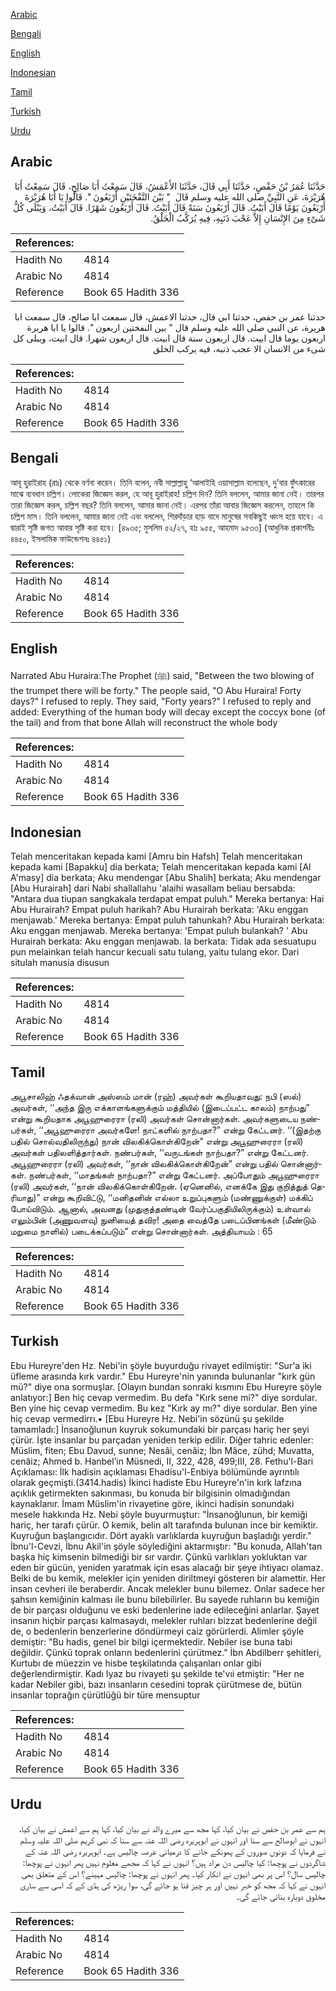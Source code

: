 [Arabic](#arabic)

[Bengali](#bengali)

[English](#english)

[Indonesian](#indonesian)

[Tamil](#tamil)

[Turkish](#turkish)

[Urdu](#urdu)

## Arabic


<div dir="rtl" lang="ar" style={{fontSize:'larger',backgroundColor:'#f8f9fa',padding:20}}>
حَدَّثَنَا عُمَرُ بْنُ حَفْصٍ، حَدَّثَنَا أَبِي قَالَ، حَدَّثَنَا الأَعْمَشُ، قَالَ سَمِعْتُ أَبَا صَالِحٍ، قَالَ سَمِعْتُ أَبَا هُرَيْرَةَ، عَنِ النَّبِيِّ صلى الله عليه وسلم قَالَ ‏ "‏ بَيْنَ النَّفْخَتَيْنِ أَرْبَعُونَ ‏"‏‏.‏ قَالُوا يَا أَبَا هُرَيْرَةَ أَرْبَعُونَ يَوْمًا قَالَ أَبَيْتُ‏.‏ قَالَ أَرْبَعُونَ سَنَةً قَالَ أَبَيْتُ‏.‏ قَالَ أَرْبَعُونَ شَهْرًا‏.‏ قَالَ أَبَيْتُ، وَيَبْلَى كُلُّ شَىْءٍ مِنَ الإِنْسَانِ إِلاَّ عَجْبَ ذَنَبِهِ، فِيهِ يُرَكَّبُ الْخَلْقُ‏.‏
</div>
<div style={{backgroundColor:'#f8f9fa',padding:20, marginBottom: 10}}><table> <thead> <tr> <th>References:</th> <th></th> </tr> </thead> <tbody><tr><td>Hadith No</td><td>4814</td></tr><tr><td>Arabic No</td><td>4814</td></tr><tr><td>Reference</td><td>Book 65 Hadith 336</td></tr></tbody></table></div>


<div dir="rtl" lang="ar" style={{fontSize:'larger',backgroundColor:'#f8f9fa',padding:20}}>
حدثنا عمر بن حفص، حدثنا ابي قال، حدثنا الاعمش، قال سمعت ابا صالح، قال سمعت ابا هريرة، عن النبي صلى الله عليه وسلم قال " بين النفختين اربعون ". قالوا يا ابا هريرة اربعون يوما قال ابيت. قال اربعون سنة قال ابيت. قال اربعون شهرا. قال ابيت، ويبلى كل شىء من الانسان الا عجب ذنبه، فيه يركب الخلق
</div>
<div style={{backgroundColor:'#f8f9fa',padding:20, marginBottom: 10}}><table> <thead> <tr> <th>References:</th> <th></th> </tr> </thead> <tbody><tr><td>Hadith No</td><td>4814</td></tr><tr><td>Arabic No</td><td>4814</td></tr><tr><td>Reference</td><td>Book 65 Hadith 336</td></tr></tbody></table></div>

## Bengali


<div dir="ltr" lang="bn" style={{fontSize:'larger',backgroundColor:'#f8f9fa',padding:20}}>
আবূ হুরাইরাহ (রাঃ) থেকে বর্ণনা করেন। তিনি বলেন, নবী সাল্লাল্লাহু ‘আলাইহি ওয়াসাল্লাম বলেছেন, দু’বার ফুঁৎকারের মাঝে ব্যবধান চল্লিশ। লোকেরা জিজ্ঞেস করল, হে আবূ হুরাইরাহ! চল্লিশ দিন? তিনি বললেন, আমার জানা নেই। তারপর তারা জিজ্ঞেস করল, চল্লিশ বছর? তিনি বললেন, আমার জানা নেই। এরপর তাঁরা আবার জিজ্ঞেস করলেন, তাহলে কি চল্লিশ মাস। তিনি বললেন, আমার জানা নেই এবং বললেন, শিরদাঁড়ার হাড় বাদে মানুষের সবকিছুই ধ্বংস হয়ে যাবে। এ দ্বারাই সৃষ্টি জগত আবার সৃষ্টি করা হবে। [৪৯৩৫; মুসলিম ৫২/২৭, হাঃ ৯৫৫, আহমাদ ৯৫৩৩] (আধুনিক প্রকাশনীঃ ৪৪৫০, ইসলামিক ফাউন্ডেশনঃ ৪৪৫১)
</div>
<div style={{backgroundColor:'#f8f9fa',padding:20, marginBottom: 10}}><table> <thead> <tr> <th>References:</th> <th></th> </tr> </thead> <tbody><tr><td>Hadith No</td><td>4814</td></tr><tr><td>Arabic No</td><td>4814</td></tr><tr><td>Reference</td><td>Book 65 Hadith 336</td></tr></tbody></table></div>

## English


<div dir="ltr" lang="en" style={{fontSize:'larger',backgroundColor:'#f8f9fa',padding:20}}>
Narrated Abu Huraira:The Prophet (ﷺ) said, "Between the two blowing of the trumpet there will be forty." The people said, "O Abu Huraira! Forty days?" I refused to reply. They said, "Forty years?" I refused to reply and added: Everything of the human body will decay except the coccyx bone (of the tail) and from that bone Allah will reconstruct the whole body
</div>
<div style={{backgroundColor:'#f8f9fa',padding:20, marginBottom: 10}}><table> <thead> <tr> <th>References:</th> <th></th> </tr> </thead> <tbody><tr><td>Hadith No</td><td>4814</td></tr><tr><td>Arabic No</td><td>4814</td></tr><tr><td>Reference</td><td>Book 65 Hadith 336</td></tr></tbody></table></div>

## Indonesian


<div dir="ltr" lang="id" style={{fontSize:'larger',backgroundColor:'#f8f9fa',padding:20}}>
Telah menceritakan kepada kami [Amru bin Hafsh] Telah menceritakan kepada kami [Bapakku] dia berkata; Telah menceritakan kepada kami [Al A'masy] dia berkata; Aku mendengar [Abu Shalih] berkata; Aku mendengar [Abu Hurairah] dari Nabi shallallahu 'alaihi wasallam beliau bersabda: "Antara dua tiupan sangkakala terdapat empat puluh." Mereka bertanya: Hai Abu Hurairah? Empat puluh harikah? Abu Hurairah berkata: 'Aku enggan menjawab.' Mereka bertanya: Empat puluh tahunkah? Abu Hurairah berkata: Aku enggan menjawab. Mereka bertanya: 'Empat puluh bulankah? ' Abu Hurairah berkata: Aku enggan menjawab. Ia berkata: Tidak ada sesuatupu pun melainkan telah hancur kecuali satu tulang, yaitu tulang ekor. Dari situlah manusia disusun
</div>
<div style={{backgroundColor:'#f8f9fa',padding:20, marginBottom: 10}}><table> <thead> <tr> <th>References:</th> <th></th> </tr> </thead> <tbody><tr><td>Hadith No</td><td>4814</td></tr><tr><td>Arabic No</td><td>4814</td></tr><tr><td>Reference</td><td>Book 65 Hadith 336</td></tr></tbody></table></div>

## Tamil


<div dir="ltr" lang="ta" style={{fontSize:'larger',backgroundColor:'#f8f9fa',padding:20}}>
அபூசாலிஹ் ஃதக்வான் அஸ்ஸம் மான் (ரஹ்) அவர்கள் கூறியதாவது: நபி (ஸல்) அவர்கள், ‘‘அந்த இரு எக்காளங்களுக்கும் மத்தியில் (இடைப்பட்ட காலம்) நாற்பது” என்று கூறியதாக அபூஹுரைரா (ரலி) அவர்கள் சொன்னார்கள். அவர்களுடைய நண்பர்கள், ‘‘அபூஹுரைரா அவர்களே! நாட்களில் நாற்பதா?” என்று கேட்டனர். ‘‘(இதற்கு பதில் சொல்வதிலிருந்து) நான் விலகிக்கொள்கிறேன்” என்று அபூஹுரைரா (ரலி) அவர்கள் பதிலளித்தார்கள். நண்பர்கள், ‘‘வருடங்கள் நாற்பதா?” என்று கேட்டனர். அபூஹுரைரா (ரலி) அவர்கள், ‘‘நான் விலகிக்கொள்கிறேன்” என்று பதில் சொன்னார்கள். நண்பர்கள், ‘‘மாதங்கள் நாற்பதா?” என்று கேட்டனர். அப்போதும் அபூஹுரைரா (ரலி) அவர்கள், ‘‘நான் விலகிக்கொள்கிறேன். (ஏனெனில், எனக்கே இது குறித்துத் தெரியாது)” என்று கூறிவிட்டு, ‘‘மனிதனின் எல்லா உறுப்புகளும் (மண்ணுக்குள்) மக்கிப் போய்விடும். ஆனால், அவனது (முதுகுத்தண்டின் வேர்ப்பகுதியிலிருக்கும்) உள்வால் எலும்பின் (அணுவளவு) நுனியைத் தவிர! அதை வைத்தே படைப்பினங்கள் (மீண்டும் மறுமை நாளில்) படைக்கப்படும்” என்று சொன்னார்கள். அத்தியாயம் : 65
</div>
<div style={{backgroundColor:'#f8f9fa',padding:20, marginBottom: 10}}><table> <thead> <tr> <th>References:</th> <th></th> </tr> </thead> <tbody><tr><td>Hadith No</td><td>4814</td></tr><tr><td>Arabic No</td><td>4814</td></tr><tr><td>Reference</td><td>Book 65 Hadith 336</td></tr></tbody></table></div>

## Turkish


<div dir="ltr" lang="tr" style={{fontSize:'larger',backgroundColor:'#f8f9fa',padding:20}}>
Ebu Hureyre'den Hz. Nebi'in şöyle buyurduğu rivayet edilmiştir: "Sur'a iki üfleme arasında kırk vardır." Ebu Hureyre'nin yanında bulunanlar "kırk gün mü?" diye ona sormuşlar. [Olayın bundan sonraki kısmını Ebu Hureyre şöyle anlatıyor:] Ben hiç cevap vermedim. Bu defa "Kırk sene mi?" diye sordular. Ben yine hiç cevap vermedim. Bu kez "Kırk ay mı?" diye sordular. Ben yine hiç cevap vermedirrı.• [Ebu Hureyre Hz. Nebi'in sözünü şu şekilde tamamladı:] İnsanoğlunun kuyruk sokumundaki bir parçası hariç her şeyi çürür. İşte insanlar bu parçadan yeniden terkip edilir. Diğer tahric edenler: Müslim, fiten; Ebu Davud, sunne; Nesâi, cenâiz; İbn Mâce, zühd; Muvatta, cenâiz; Ahmed b. Hanbel’in Müsnedi, II, 322, 428, 499;III, 28. Fethu'l-Bari Açıklaması: İlk hadisin açıklaması Ehadisu'l-Enbiya bölümünde ayrıntılı olarak geçmişti.(3414.hadis) İkinci hadiste Ebu Hureyre'n'in kırk lafzına açıklık getirmekten sakınması, bu konuda bir bilgisinin olmadığından kaynaklanır. İmam Müslim'in rivayetine göre, ikinci hadisin sonundaki mesele hakkında Hz. Nebi şöyle buyurmuştur: "İnsanoğlunun, bir kemiği hariç, her tarafı çürür. O kemik, belin alt tarafında bulunan ince bir kemiktir. Kuyruğun başlangıcıdır. Dört ayaklı varlıklarda kuyruğun başladığı yerdir." İbnu'l-Cevzi, İbnu Akil'in şöyle söylediğini aktarmıştır: "Bu konuda, Allah'tan başka hiç kimsenin bilmediği bir sır vardır. Çünkü varlıkları yokluktan var eden bir gücün, yeniden yaratmak için esas alacağı bir şeye ihtiyacı olamaz. Belki de bu kemik, melekler için yeniden diriltmeyi gösteren bir alamettir. Her insan cevheri ile beraberdir. Ancak melekler bunu bilemez. Onlar sadece her şahsın kemiğinin kalması ile bunu bilebilirler. Bu sayede ruhların bu kemiğin de bir parçası olduğunu ve eski bedenlerine iade edileceğini anlarlar. Şayet insanın hiçbir parçası kalmasaydı, melekler ruhları bizzat bedenlerine değil de, o bedenlerin benzerlerine döndürmeyi caiz görürlerdi. Alimler şöyle demiştir: "Bu hadis, genel bir bilgi içermektedir. Nebiler ise buna tabi değildir. Çünkü toprak onların bedenlerini çürütmez." İbn Abdilberr şehitleri, Kurtubı de müezzin ve hisbe teşkilatında çalışanları onlar gibi değerlendirmiştir. Kadı Iyaz bu rivayeti şu şekilde te'vıi etmiştir: "Her ne kadar Nebiler gibi, bazı insanların cesedini toprak çürütmese de, bütün insanlar toprağın çürütlüğü bir türe mensuptur
</div>
<div style={{backgroundColor:'#f8f9fa',padding:20, marginBottom: 10}}><table> <thead> <tr> <th>References:</th> <th></th> </tr> </thead> <tbody><tr><td>Hadith No</td><td>4814</td></tr><tr><td>Arabic No</td><td>4814</td></tr><tr><td>Reference</td><td>Book 65 Hadith 336</td></tr></tbody></table></div>

## Urdu


<div dir="rtl" lang="ur" style={{fontSize:'larger',backgroundColor:'#f8f9fa',padding:20}}>
ہم سے عمر بن حفص نے بیان کیا، کہا مجھ سے میرے والد نے بیان کیا، کہا ہم سے اعمش نے بیان کیا، انہوں نے ابوصالح سے سنا اور انہوں نے ابوہریرہ رضی اللہ عنہ سے سنا کہ نبی کریم صلی اللہ علیہ وسلم نے فرمایا کہ دونوں صوروں کے پھونکے جانے کا درمیانی عرصہ چالیس ہے۔ ابوہریرہ رضی اللہ عنہ کے شاگردوں نے پوچھا: کیا چالیس دن مراد ہیں؟ انہوں نے کہا کہ مجھے معلوم نہیں پھر انہوں نے پوچھا: چالیس سال؟ اس پر بھی انہوں نے انکار کیا۔ پھر انہوں نے پوچھا: چالیس مہینے؟ اس کے متعلق بھی انہوں نے کہا کہ مجھ کو خبر نہیں اور ہر چیز فنا ہو جائے گی، سوا ریڑھ کی ہڈی کے کہ اسی سے ساری مخلوق دوبارہ بنائی جائے گی۔
</div>
<div style={{backgroundColor:'#f8f9fa',padding:20, marginBottom: 10}}><table> <thead> <tr> <th>References:</th> <th></th> </tr> </thead> <tbody><tr><td>Hadith No</td><td>4814</td></tr><tr><td>Arabic No</td><td>4814</td></tr><tr><td>Reference</td><td>Book 65 Hadith 336</td></tr></tbody></table></div>